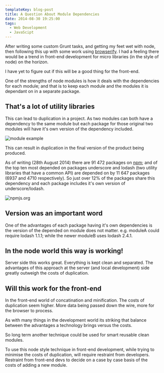 ```yaml
---
templateKey: blog-post
title: A Question About Module Dependencies
date: 2014-08-30 19:25:00
tags:
  - Web Development
  - JavaScipt
---
```


After writing some custom Grunt tasks, and getting my feet wet with node, then following this up with some work using [browserify][1]. I had a feeling there would be a trend in front-end development for micro libraries (in the style of node) on the horizon.

I have yet to figure out if this will be a good thing for the front-end.

One of the strengths of node modules is how it deals with the dependencies for each module; and that is to keep each module and the modules it is dependant on in a separate package.

## That's a lot of utility libraries

This can lead to duplication in a project. As two modules can both have a dependency to the same module but each package for those original two modules will have it's own version of the dependency included.

![module example](/images/modules.png)

This can result in duplication in the final version of the product being produced.

As of writing (28th August 2014) there are 91 472 packages on [npm][2]; and of the top ten most depended on packages underscore and lodash (two utility libraries that have a common API) are depended on by 11 647 packages (6937 and 4710 respectively). So just over 12% of the packages share this dependency and each package includes it's own version of underscore/lodash.

![npmjs.org](/images/npm2014-08-28.png)

## Version was an important word

One of the advantages of each package having it's own dependencies is the version of the depended on module does not matter. e.g. moduleA could require lodash 1.1.1; while the newer moduleB uses lodash 2.4.1.

## In the node world this way is working!

Server side this works great. Everything is kept clean and separated. The advantages of this approach at the server (and local development) side greatly outweigh the costs of duplication.

## Will this work for the front-end

In the front-end world of concatination and minification. The costs of duplication seem higher. More data being passed down the wire, more for the browser to process.

As with many things in the development world its striking that balance between the advantages a technology brings versus the costs.

So long term another technique could be used for smart reusable clean modules.

To use this node style technique in front-end development, while trying to minimise the costs of duplication, will require restraint from developers. Restraint from front-end devs to decide on a case by case basis of the costs of adding a new module.

[1]: http://browserify.org/
[2]: https://www.npmjs.org/
